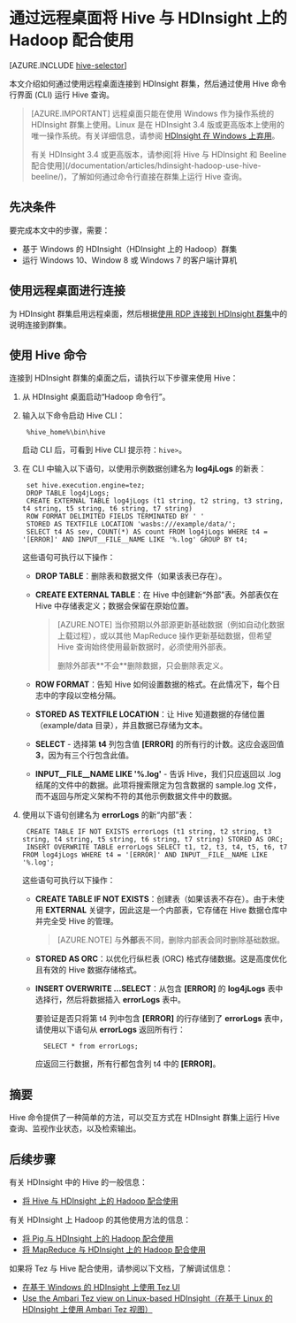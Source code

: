 <properties
    pageTitle="在 HDInsight 中将 Hadoop Hive 与远程桌面配合使用 | Azure"
    description="学习如何通过使用远程桌面连接到 HDInsight 中的 Hadoop 群集，然后通过使用 Hive 命令行界面运行 Hive 查询。"
    services="hdinsight"
    documentationcenter=""
    author="Blackmist"
    manager="jhubbard"
    editor="cgronlun"
    tags="azure-portal" />
<tags
    ms.assetid="8c228e35-d58a-4f22-917a-1d20c9da89b4"
    ms.service="hdinsight"
    ms.devlang="na"
    ms.topic="article"
    ms.tgt_pltfrm="na"
    ms.workload="big-data"
    ms.date="01/12/2017"
    wacn.date="01/25/2017"
    ms.author="larryfr" />

# 通过远程桌面将 Hive 与 HDInsight 上的 Hadoop 配合使用
[AZURE.INCLUDE [hive-selector](../../includes/hdinsight-selector-use-hive.md)]

本文介绍如何通过使用远程桌面连接到 HDInsight 群集，然后通过使用 Hive 命令行界面 (CLI) 运行 Hive 查询。

> [AZURE.IMPORTANT]
远程桌面只能在使用 Windows 作为操作系统的 HDInsight 群集上使用。Linux 是在 HDInsight 3.4 版或更高版本上使用的唯一操作系统。有关详细信息，请参阅 [HDInsight 在 Windows 上弃用](/documentation/articles/hdinsight-component-versioning/#hdi-version-32-and-33-nearing-deprecation-date)。
><p>
> 有关 HDInsight 3.4 或更高版本，请参阅[将 Hive 与 HDInsight 和 Beeline 配合使用](/documentation/articles/hdinsight-hadoop-use-hive-beeline/)，了解如何通过命令行直接在群集上运行 Hive 查询。

## <a id="prereq"></a>先决条件
要完成本文中的步骤，需要：

* 基于 Windows 的 HDInsight（HDInsight 上的 Hadoop）群集
* 运行 Windows 10、Window 8 或 Windows 7 的客户端计算机

## <a id="connect"></a>使用远程桌面进行连接
为 HDInsight 群集启用远程桌面，然后根据[使用 RDP 连接到 HDInsight 群集](/documentation/articles/hdinsight-administer-use-management-portal/#connect-to-clusters-using-rdp)中的说明连接到群集。

## <a id="hive"></a>使用 Hive 命令
连接到 HDInsight 群集的桌面之后，请执行以下步骤来使用 Hive：

1. 从 HDInsight 桌面启动“Hadoop 命令行”。
2. 输入以下命令启动 Hive CLI：

        %hive_home%\bin\hive

    启动 CLI 后，可看到 Hive CLI 提示符：`hive>`。
3. 在 CLI 中输入以下语句，以使用示例数据创建名为 **log4jLogs** 的新表：

        set hive.execution.engine=tez;
        DROP TABLE log4jLogs;
        CREATE EXTERNAL TABLE log4jLogs (t1 string, t2 string, t3 string, t4 string, t5 string, t6 string, t7 string)
        ROW FORMAT DELIMITED FIELDS TERMINATED BY ' '
        STORED AS TEXTFILE LOCATION 'wasbs:///example/data/';
        SELECT t4 AS sev, COUNT(*) AS count FROM log4jLogs WHERE t4 = '[ERROR]' AND INPUT__FILE__NAME LIKE '%.log' GROUP BY t4;

    这些语句可执行以下操作：

    * **DROP TABLE**：删除表和数据文件（如果该表已存在）。
    * **CREATE EXTERNAL TABLE**：在 Hive 中创建新“外部”表。外部表仅在 Hive 中存储表定义；数据会保留在原始位置。

        > [AZURE.NOTE]
        当你预期以外部源更新基础数据（例如自动化数据上载过程），或以其他 MapReduce 操作更新基础数据，但希望 Hive 查询始终使用最新数据时，必须使用外部表。
        ><p>
        > 删除外部表**不会**删除数据，只会删除表定义。
        >
        >
    * **ROW FORMAT**：告知 Hive 如何设置数据的格式。在此情况下，每个日志中的字段以空格分隔。
    * **STORED AS TEXTFILE LOCATION**：让 Hive 知道数据的存储位置（example/data 目录），并且数据已存储为文本。
    * **SELECT** - 选择第 **t4** 列包含值 **[ERROR]** 的所有行的计数。这应会返回值 **3**，因为有三个行包含此值。
    * **INPUT\_\_FILE\_\_NAME LIKE '%.log'** - 告诉 Hive，我们只应返回以 .log 结尾的文件中的数据。此项将搜索限定为包含数据的 sample.log 文件，而不返回与所定义架构不符的其他示例数据文件中的数据。
4. 使用以下语句创建名为 **errorLogs** 的新“内部”表：

        CREATE TABLE IF NOT EXISTS errorLogs (t1 string, t2 string, t3 string, t4 string, t5 string, t6 string, t7 string) STORED AS ORC;
        INSERT OVERWRITE TABLE errorLogs SELECT t1, t2, t3, t4, t5, t6, t7 FROM log4jLogs WHERE t4 = '[ERROR]' AND INPUT__FILE__NAME LIKE '%.log';

    这些语句可执行以下操作：

    * **CREATE TABLE IF NOT EXISTS**：创建表（如果该表不存在）。由于未使用 **EXTERNAL** 关键字，因此这是一个内部表，它存储在 Hive 数据仓库中并完全受 Hive 的管理。

        > [AZURE.NOTE]
        与**外部**表不同，删除内部表会同时删除基础数据。
        >
        >
    * **STORED AS ORC**：以优化行纵栏表 (ORC) 格式存储数据。这是高度优化且有效的 Hive 数据存储格式。
    * **INSERT OVERWRITE ...SELECT**：从包含 **[ERROR]** 的 **log4jLogs** 表中选择行，然后将数据插入 **errorLogs** 表中。

        要验证是否只将第 t4 列中包含 **[ERROR]** 的行存储到了 **errorLogs** 表中，请使用以下语句从 **errorLogs** 返回所有行：

            SELECT * from errorLogs;

        应返回三行数据，所有行都包含列 t4 中的 **[ERROR]**。

## <a id="summary"></a>摘要
Hive 命令提供了一种简单的方法，可以交互方式在 HDInsight 群集上运行 Hive 查询、监视作业状态，以及检索输出。

## <a id="nextsteps"></a>后续步骤
有关 HDInsight 中的 Hive 的一般信息：

* [将 Hive 与 HDInsight 上的 Hadoop 配合使用](/documentation/articles/hdinsight-use-hive/)

有关 HDInsight 上 Hadoop 的其他使用方法的信息：

* [将 Pig 与 HDInsight 上的 Hadoop 配合使用](/documentation/articles/hdinsight-use-pig/)
* [将 MapReduce 与 HDInsight 上的 Hadoop 配合使用](/documentation/articles/hdinsight-use-mapreduce/)

如果将 Tez 与 Hive 配合使用，请参阅以下文档，了解调试信息：

* [在基于 Windows 的 HDInsight 上使用 Tez UI](/documentation/articles/hdinsight-debug-tez-ui/)
* [Use the Ambari Tez view on Linux-based HDInsight（在基于 Linux 的 HDInsight 上使用 Ambari Tez 视图）](/documentation/articles/hdinsight-debug-ambari-tez-view/)

[1]: /documentation/articles/hdinsight-hadoop-visual-studio-tools-get-started/

[hdinsight-sdk-documentation]: http://msdn.microsoft.com/zh-cn/library/dn479185.aspx

[azure-purchase-options]: /pricing/overview/
[azure-member-offers]: /pricing/member-offers/
[azure-trial]: /pricing/1rmb-trial/

[apache-tez]: http://tez.apache.org
[apache-hive]: http://hive.apache.org/
[apache-log4j]: http://zh.wikipedia.org/wiki/Log4j
[hive-on-tez-wiki]: https://cwiki.apache.org/confluence/display/Hive/Hive+on+Tez
[import-to-excel]: /documentation/articles/hdinsight-connect-excel-power-query/

[hdinsight-use-oozie]: /documentation/articles/hdinsight-use-oozie/
[hdinsight-analyze-flight-data]: /documentation/articles/hdinsight-analyze-flight-delay-data/




[hdinsight-provision]: /documentation/articles/hdinsight-provision-clusters/
[hdinsight-submit-jobs]: /documentation/articles/hdinsight-submit-hadoop-jobs-programmatically/
[hdinsight-upload-data]: /documentation/articles/hdinsight-upload-data/

[Powershell-install-configure]: https://docs.microsoft.com/powershell/azureps-cmdlets-docs
[powershell-here-strings]: http://technet.microsoft.com/zh-cn/library/ee692792.aspx

<!---HONumber=Mooncake_0120_2017-->
<!--Update_Description: update from ASM to ARM-->